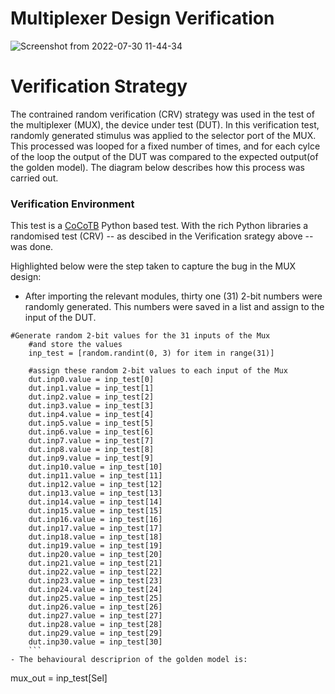 # Multiplexer Design Verification
![Screenshot from 2022-07-30 11-44-34](https://user-images.githubusercontent.com/41594627/181907886-8d0b0b63-9384-43e4-8708-5a7792590389.png)

# Verification Strategy
The contrained random verification (CRV) strategy was used in the test of the multiplexer (MUX), the device under test (DUT). In this verification test, randomly generated stimulus was applied to the selector port of the MUX. This processed was looped for a fixed number of times, and for each cylce of the loop the output of the DUT was compared to the expected output(of the golden model). The diagram below describes how this process was carried out.

### Verification Environment
This test is a [CoCoTB](https://www.cocotb.org/) Python based test. With the rich Python libraries a randomised test (CRV) -- as descibed in the Verification srategy above -- was done.

Highlighted below were the step taken to capture the bug in the MUX design:
- After importing the relevant modules, thirty one (31) 2-bit numbers were randomly generated. This numbers were saved in a list and assign to the input of the DUT.
```
#Generate random 2-bit values for the 31 inputs of the Mux
    #and store the values
    inp_test = [random.randint(0, 3) for item in range(31)]

    #assign these random 2-bit values to each input of the Mux
    dut.inp0.value = inp_test[0]
    dut.inp1.value = inp_test[1]
    dut.inp2.value = inp_test[2]
    dut.inp3.value = inp_test[3]
    dut.inp4.value = inp_test[4]
    dut.inp5.value = inp_test[5]
    dut.inp6.value = inp_test[6]
    dut.inp7.value = inp_test[7]
    dut.inp8.value = inp_test[8]
    dut.inp9.value = inp_test[9]
    dut.inp10.value = inp_test[10]
    dut.inp11.value = inp_test[11]
    dut.inp12.value = inp_test[12]
    dut.inp13.value = inp_test[13]
    dut.inp14.value = inp_test[14]
    dut.inp15.value = inp_test[15]
    dut.inp16.value = inp_test[16]
    dut.inp17.value = inp_test[17]
    dut.inp18.value = inp_test[18]
    dut.inp19.value = inp_test[19]
    dut.inp20.value = inp_test[20]
    dut.inp21.value = inp_test[21]
    dut.inp22.value = inp_test[22]
    dut.inp23.value = inp_test[23]
    dut.inp24.value = inp_test[24]
    dut.inp25.value = inp_test[25]
    dut.inp26.value = inp_test[26]
    dut.inp27.value = inp_test[27]
    dut.inp28.value = inp_test[28]
    dut.inp29.value = inp_test[29]
    dut.inp30.value = inp_test[30]
    ```
- The behavioural descriprion of the golden model is:

```
mux_out = inp_test[Sel]
```
